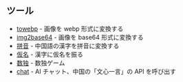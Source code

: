 ## ツール

-   [towebp](/ja/something/towebp) - 画像を webp 形式に変換する
-   [img2base64](/ja/something/img2base64) - 画像を base64 形式に変換する
-   [拼音](/ja/something/pinyin) - 中国語の漢字を拼音に変換する
-   [仮名](/ja/something/kana) - 漢字に仮名を振る
-   [数独](/ja/something/soduku) - 数独ゲーム
-   [chat](/ja/something/chat) - AI チャット、中国の「文心一言」の API を呼び出す
